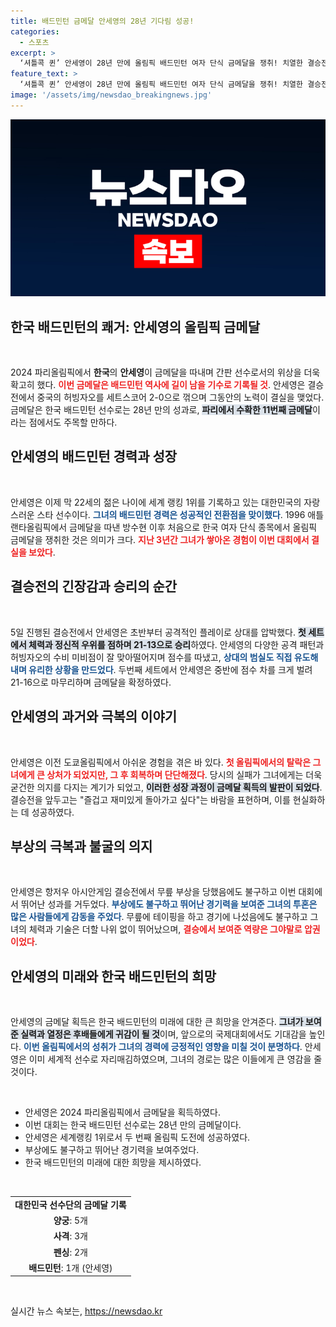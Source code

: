 ```yaml
---
title: 배드민턴 금메달 안세영의 28년 기다림 성공!
categories:
  - 스포츠
excerpt: >
  ‘셔틀콕 퀸’ 안세영이 28년 만에 올림픽 배드민턴 여자 단식 금메달을 쟁취! 치열한 결승전에서 세계 1위의 자존심을 지킨 그녀의 감동적인 여정을 놓치지 마세요!
feature_text: >
  ‘셔틀콕 퀸’ 안세영이 28년 만에 올림픽 배드민턴 여자 단식 금메달을 쟁취! 치열한 결승전에서 세계 1위의 자존심을 지킨 그녀의 감동적인 여정을 놓치지 마세요!
image: '/assets/img/newsdao_breakingnews.jpg'
---
```


<p><img src="/assets/img/newsdao_breakingnews.jpg" alt="koreaapp 속보" /></p>

<h2 data-ke-size="size26">한국 배드민턴의 쾌거: 안세영의 올림픽 금메달</h2>

<p data-ke-size="size16">&nbsp;</p>

<p>2024 파리올림픽에서 <b>한국</b>의 <b>안세영</b>이 금메달을 따내며 간판 선수로서의 위상을 더욱 확고히 했다. <b><span style="color: #ee2323;">이번 금메달은 배드민턴 역사에 길이 남을 기수로 기록될 것</span></b>. 안세영은 결승전에서 중국의 허빙자오를 세트스코어 2-0으로 꺾으며 그동안의 노력이 결실을 맺었다. 금메달은 한국 배드민턴 선수로는 28년 만의 성과로, <b><span style="background-color: #21538527;">파리에서 수확한 11번째 금메달</span></b>이라는 점에서도 주목할 만하다.</p>

<h2 data-ke-size="size26">안세영의 배드민턴 경력과 성장</h2>

<p data-ke-size="size16">&nbsp;</p>

<p>안세영은 이제 막 22세의 젊은 나이에 세계 랭킹 1위를 기록하고 있는 대한민국의 자랑스러운 스타 선수이다. <b><span style="color: #1a5490;">그녀의 배드민턴 경력은 성공적인 전환점을 맞이했다</span></b>. 1996 애틀랜타올림픽에서 금메달을 따낸 방수현 이후 처음으로 한국 여자 단식 종목에서 올림픽 금메달을 쟁취한 것은 의미가 크다. <b><span style="color: #ee2323;">지난 3년간 그녀가 쌓아온 경험이 이번 대회에서 결실을 보았다</span></b>.</p>

<h2 data-ke-size="size26">결승전의 긴장감과 승리의 순간</h2>

<p data-ke-size="size16">&nbsp;</p>

<p>5일 진행된 결승전에서 안세영은 초반부터 공격적인 플레이로 상대를 압박했다. <b><span style="background-color: #21538527;">첫 세트에서 체력과 정신적 우위를 점하며 21-13으로 승리</span></b>하였다. 안세영의 다양한 공격 패턴과 허빙자오의 수비 미비점이 잘 맞아떨어지며 점수를 따냈고, <b><span style="color: #1a5490;">상대의 범실도 직접 유도해내며 유리한 상황을 만드었다</span></b>. 두번째 세트에서 안세영은 중반에 점수 차를 크게 벌려 21-16으로 마무리하며 금메달을 확정하였다.</p>

<h2 data-ke-size="size26">안세영의 과거와 극복의 이야기</h2>

<p data-ke-size="size16">&nbsp;</p>

<p>안세영은 이전 도쿄올림픽에서 아쉬운 경험을 겪은 바 있다. <b><span style="color: #ee2323;">첫 올림픽에서의 탈락은 그녀에게 큰 상처가 되었지만, 그 후 회복하며 단단해졌다</span></b>. 당시의 실패가 그녀에게는 더욱 굳건한 의지를 다지는 계기가 되었고, <b><span style="background-color: #21538527;">이러한 성장 과정이 금메달 획득의 발판이 되었다</span></b>. 결승전을 앞두고는 "즐겁고 재미있게 돌아가고 싶다"는 바람을 표현하며, 이를 현실화하는 데 성공하였다.</p>

<h2 data-ke-size="size26">부상의 극복과 불굴의 의지</h2>

<p data-ke-size="size16">&nbsp;</p>

<p>안세영은 항저우 아시안게임 결승전에서 무릎 부상을 당했음에도 불구하고 이번 대회에서 뛰어난 성과를 거두었다. <b><span style="color: #1a5490;">부상에도 불구하고 뛰어난 경기력을 보여준 그녀의 투혼은 많은 사람들에게 감동을 주었다</span></b>. 무릎에 테이핑을 하고 경기에 나섰음에도 불구하고 그녀의 체력과 기술은 더할 나위 없이 뛰어났으며, <b><span style="color: #ee2323;">결승에서 보여준 역량은 그야말로 압권이었다</span></b>.</p>

<h2 data-ke-size="size26">안세영의 미래와 한국 배드민턴의 희망</h2>

<p data-ke-size="size16">&nbsp;</p>

<p>안세영의 금메달 획득은 한국 배드민턴의 미래에 대한 큰 희망을 안겨준다. <b><span style="background-color: #21538527;">그녀가 보여준 실력과 열정은 후배들에게 귀감이 될 것</span></b>이며, 앞으로의 국제대회에서도 기대감을 높인다. <b><span style="color: #1a5490;">이번 올림픽에서의 성취가 그녀의 경력에 긍정적인 영향을 미칠 것이 분명하다</span></b>. 안세영은 이미 세계적 선수로 자리매김하였으며, 그녀의 경로는 많은 이들에게 큰 영감을 줄 것이다.</p>

<p data-ke-size="size16">&nbsp;</p>

<ul>
    <li>안세영은 2024 파리올림픽에서 금메달을 획득하였다.</li>
    <li>이번 대회는 한국 배드민턴 선수로는 28년 만의 금메달이다.</li>
    <li>안세영은 세계랭킹 1위로서 두 번째 올림픽 도전에 성공하였다.</li>
    <li>부상에도 불구하고 뛰어난 경기력을 보여주었다.</li>
    <li>한국 배드민턴의 미래에 대한 희망을 제시하였다.</li>
</ul>

<p data-ke-size="size16"> &nbsp; </p>

<table>
    <tr>
        <td style="text-align: center; height: 17px;"><b>대한민국 선수단의 금메달 기록</b></td>
    </tr>
    <tr>
        <td style="text-align: center; height: 17px;"><b>양궁</b>: 5개</td>
    </tr>
    <tr>
        <td style="text-align: center; height: 17px;"><b>사격</b>: 3개</td>
    </tr>
    <tr>
        <td style="text-align: center; height: 17px;"><b>펜싱</b>: 2개</td>
    </tr>
    <tr>
        <td style="text-align: center; height: 17px;"><b>배드민턴</b>: 1개 (안세영)</td>
    </tr>
</table>

<p data-ke-size="size16">&nbsp;</p>
실시간 뉴스 속보는, <a href="https://newsdao.kr" rel="dofollow">https://newsdao.kr</a>


